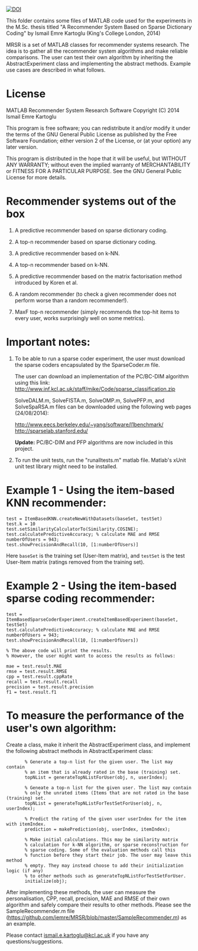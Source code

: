 [![DOI](https://zenodo.org/badge/18878/iemre/MRSR.svg)](https://zenodo.org/badge/latestdoi/18878/iemre/MRSR)

This folder contains some files of MATLAB code used for the experiments in the M.Sc. thesis titled "A Recommender System Based on Sparse Dictionary Coding" by Ismail Emre Kartoglu (King's College London, 2014)

MRSR is a set of MATLAB classes for recommender systems research.
The idea is to gather all the recommender system algorithms and make reliable comparisons.
The user can test their own algorithm by inheriting the AbstractExperiment class and implementing the abstract methods.
Example use cases are described in what follows.

# License
MATLAB Recommender System Research Software
Copyright (C) 2014  Ismail Emre Kartoglu

This program is free software; you can redistribute it and/or
modify it under the terms of the GNU General Public License
as published by the Free Software Foundation; either version 2
of the License, or (at your option) any later version.

This program is distributed in the hope that it will be useful,
but WITHOUT ANY WARRANTY; without even the implied warranty of
MERCHANTABILITY or FITNESS FOR A PARTICULAR PURPOSE.  See the
GNU General Public License for more details.

Recommender systems out of the box
==================================
1) A predictive recommender based on sparse dictionary coding.

2) A top-n recommender based on sparse dictionary coding.

3) A predictive recommender based on k-NN.

4) A top-n recommender based on k-NN.

5) A predictive recommender based on the matrix factorisation method introduced by Koren et al.

6) A random recommender (to check a given recommender does not perform worse than a random recommender!).

7) MaxF top-n recommender (simply recommends the top-hit items to every user, works surprisingly well on some metrics).

Important notes: 
=======================
1) To be able to run a sparse coder experiment, the user must download the sparse coders encapsulated by the SparseCoder.m file.

   The user can download an implementation of the PC/BC-DIM algorithm using this link: http://www.inf.kcl.ac.uk/staff/mike/Code/sparse_classification.zip 

   SolveDALM.m, SolveFISTA.m, SolveOMP.m, SolvePFP.m, and SolveSpaRSA.m files can be downloaded using the following web pages (24/08/2014):

   http://www.eecs.berkeley.edu/~yang/software/l1benchmark/
   http://sparselab.stanford.edu/

   **Update:** PC/BC-DIM and PFP algorithms are now included in this project. 

2) To run the unit tests, run the "runalltests.m" matlab file. Matlab's xUnit unit test library might need to be installed.

Example 1 - Using the item-based KNN recommender:
==========================================================
```
test = ItemBasedKNN.createNewWithDatasets(baseSet, testSet)
test.k = 10
test.setSimilarityCalculatorTo(Similarity.COSINE);
test.calculatePredictiveAccuracy; % calculate MAE and RMSE
numberOfUsers = 943;
test.showPrecisionAndRecall(10, [1:numberOfUsers)]
```

Here ```baseSet``` is the training set (User-Item matrix), and ```testSet``` is the test User-Item matrix (ratings removed from the training set). 

Example 2 - Using the item-based sparse coding recommender:
==========================================================
```
test = ItemBasedSparseCoderExperiment.createItemBasedExperiment(baseSet, testSet)
test.calculatePredictiveAccuracy; % calculate MAE and RMSE
numberOfUsers = 943;
test.showPrecisionAndRecall(10, [1:numberOfUsers]) 

% The above code will print the results.
% However, the user might want to access the results as follows:

mae = test.result.MAE
rmse = test.result.RMSE
cpp = test.result.cppRate
recall = test.result.recall
precision = test.result.precision
f1 = test.result.f1
```


To measure the performance of the user's own algorithm:
==========================================================

Create a class, make it inherit the AbstractExperiment class, and implement the following abstract methods in AbstractExperiment class:
```
       % Generate a top-n list for the given user. The list may contain
       % an item that is already rated in the base (training) set.
       topNList = generateTopNListForUser(obj, n, userIndex); 
       
       % Geneate a top-n list for the given user. The list may contain
       % only the unrated items (Items that are not rated in the base (training) set.
       topNList = generateTopNListForTestSetForUser(obj, n, userIndex);
       
       % Predict the rating of the given user userIndex for the item with itemIndex.
       prediction = makePrediction(obj, userIndex, itemIndex);
       
       % Make initial calculations. This may be similarity matrix
       % calculation for k-NN algorithm, or sparse reconstruction for
       % sparse coding. Some of the evaluation methods call this
       % function before they start their job. The user may leave this method
       % empty. They may instead choose to add their initialization logic (if any)
       % to other methods such as generateTopNListForTestSetForUser.
       initialize(obj);       
```
After implementing these methods, the user can measure the personalisation, CPP, recall, precision, MAE and RMSE of their own algorithm and safely compare 
their results to other methods. Please see the SampleRecommender.m file (https://github.com/iemre/MRSR/blob/master/SampleRecommender.m) as an example. 

Please contact ismail.e.kartoglu@kcl.ac.uk if you have any questions/suggestions.

